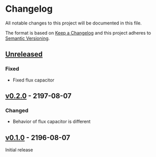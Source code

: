 # Changelog
All notable changes to this project will be documented in this file.

The format is based on [Keep a Changelog](http://keepachangelog.com/en/1.0.0/)
and this project adheres to [Semantic Versioning](http://semver.org/spec/v2.0.0.html).

## [Unreleased]

### Fixed
- Fixed flux capacitor

## [v0.2.0] - 2197-08-07

### Changed
- Behavior of flux capacitor is different

## [v0.1.0] - 2196-08-07

Initial release

[Unreleased]: https://github.com/cirrus-geo/cirrus-task-template/compare/master...develop
[v0.2.0]: https://github.com/cirrus-geo/cirrus-lib/cirrus-task-template/v0.4.0...v0.4.1
[v0.1.0]: https://github.com/cirrus-geo/cirrus/cirrus-task-template/tree/v0.1.0
